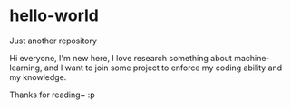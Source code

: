 # hello-world
Just another repository

Hi everyone, I'm new here, I love research something about machine-learning, and I want to join some project to enforce my coding ability and my knowledge.

Thanks for reading~ :p

